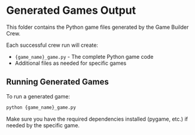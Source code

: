 # Generated Games Output

This folder contains the Python game files generated by the Game Builder Crew.

Each successful crew run will create:
- `{game_name}_game.py` - The complete Python game code
- Additional files as needed for specific games

## Running Generated Games

To run a generated game:
```bash
python {game_name}_game.py
```

Make sure you have the required dependencies installed (pygame, etc.) if needed by the specific game.
